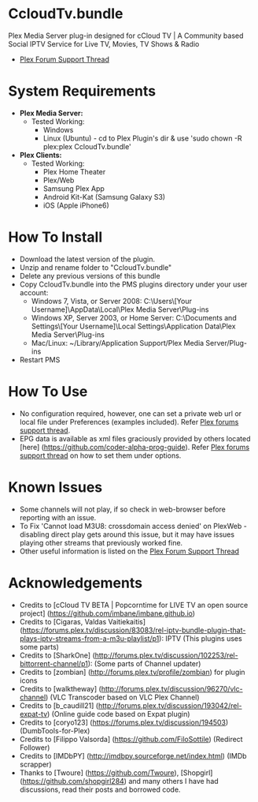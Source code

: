 CcloudTv.bundle
===================

Plex Media Server plug-in designed for cCloud TV | A Community based Social IPTV Service for Live TV, Movies, TV Shows & Radio

- [Plex Forum Support Thread](http://forums.plex.tv/discussion/166602/)

System Requirements
===================

- **Plex Media Server:**
	- Tested Working:
		- Windows
		- Linux (Ubuntu) - cd to Plex Plugin's dir & use 'sudo chown -R plex:plex CcloudTv.bundle'
- **Plex Clients:**
	- Tested Working:
		- Plex Home Theater
		- Plex/Web
		- Samsung Plex App
		- Android Kit-Kat (Samsung Galaxy S3)
		- iOS (Apple iPhone6)

How To Install
==============

- Download the latest version of the plugin.
- Unzip and rename folder to "CcloudTv.bundle"
- Delete any previous versions of this bundle
- Copy CcloudTv.bundle into the PMS plugins directory under your user account:
	- Windows 7, Vista, or Server 2008: 
		C:\Users\\[Your Username]\AppData\Local\Plex Media Server\Plug-ins
	- Windows XP, Server 2003, or Home Server: 
		C:\Documents and Settings\\[Your Username]\Local Settings\Application Data\Plex Media Server\Plug-ins
	- Mac/Linux: 
        ~/Library/Application Support/Plex Media Server/Plug-ins
- Restart PMS

How To Use
==============

- No configuration required, however, one can set a private web url or local file under Preferences (examples included). Refer [Plex forums support thread](http://forums.plex.tv/discussion/166602/).
- EPG data is available as xml files graciously provided by others located [here] (https://github.com/coder-alpha-prog-guide). Refer [Plex forums support thread](http://forums.plex.tv/discussion/166602/) on how to set them under options.

Known Issues
==============

- Some channels will not play, if so check in web-browser before reporting with an issue.
- To Fix 'Cannot load M3U8: crossdomain access denied' on PlexWeb - disabling direct play gets around this issue, but it may have issues playing other streams that previously worked fine.
- Other useful information is listed on the [Plex Forum Support Thread](http://forums.plex.tv/discussion/166602/)

Acknowledgements
==============

- Credits to [cCloud TV BETA | Popcorntime for LIVE TV an open source project] (https://github.com/imbane/imbane.github.io)
- Credits to [Cigaras, Valdas Vaitiekaitis] (https://forums.plex.tv/discussion/83083/rel-iptv-bundle-plugin-that-plays-iptv-streams-from-a-m3u-playlist/p1): IPTV (This plugins uses some parts)
- Credits to [SharkOne] (http://forums.plex.tv/discussion/102253/rel-bittorrent-channel/p1): (Some parts of Channel updater)
- Credits to [zombian] (http://forums.plex.tv/profile/zombian) for plugin icons
- Credits to [walktheway] (http://forums.plex.tv/discussion/96270/vlc-channel) (VLC Transcoder based on VLC Plex Channel)
- Credits to [b_caudill21] (http://forums.plex.tv/discussion/193042/rel-expat-tv) (Online guide code based on Expat plugin)
- Credits to [coryo123] (https://forums.plex.tv/discussion/194503) (DumbTools-for-Plex)
- Credits to [Filippo Valsorda] (https://github.com/FiloSottile) (Redirect Follower)
- Credits to [IMDbPY] (http://imdbpy.sourceforge.net/index.html) (IMDb scrapper)
- Thanks to [Twoure] (https://github.com/Twoure), [Shopgirl] (https://github.com/shopgirl284) and many others I have had discussions, read their posts and borrowed code.